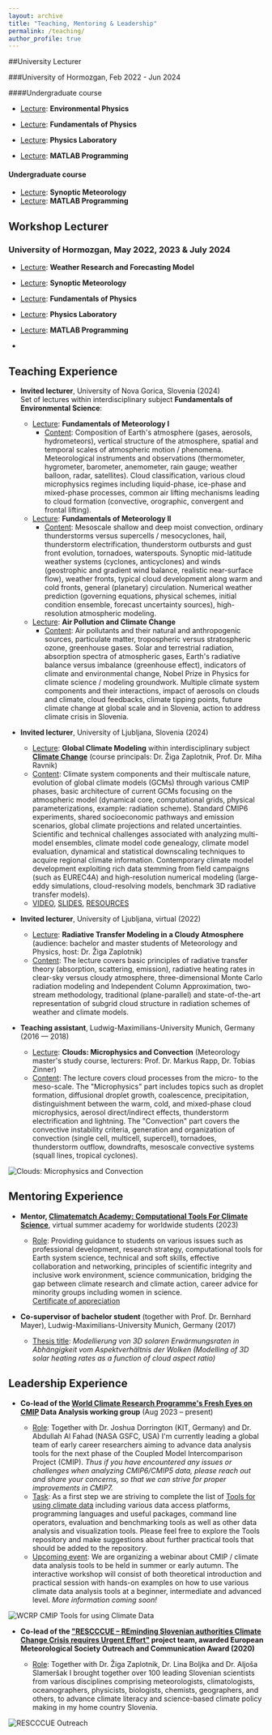 ```yaml
---
layout: archive
title: "Teaching, Mentoring & Leadership"
permalink: /teaching/
author_profile: true
---
```

##University Lecturer

###University of Hormozgan, Feb 2022 - Jun 2024

####Undergraduate course

 * <ins>Lecture</ins>: **Environmental Physics**

 * <ins>Lecture</ins>: **Fundamentals of Physics**

 * <ins>Lecture</ins>: **Physics Laboratory**

 * <ins>Lecture</ins>: **MATLAB Programming**

#### Undergraduate course
* <ins>Lecture</ins>: **Synoptic Meteorology**
 * <ins>Lecture</ins>: **MATLAB Programming**

## Workshop Lecturer
### University of Hormozgan, May 2022, 2023 & July 2024
 * <ins>Lecture</ins>: **Weather Research and Forecasting Model**
 * <ins>Lecture</ins>: **Synoptic Meteorology**
 * <ins>Lecture</ins>: **Fundamentals of Physics**
 * <ins>Lecture</ins>: **Physics Laboratory**
 * <ins>Lecture</ins>: **MATLAB Programming**

 * 
## Teaching Experience

* **Invited lecturer**, University of Nova Gorica, Slovenia (2024)<br/>
Set of lectures within interdisciplinary subject **Fundamentals of Environmental Science**:
  * <ins>Lecture</ins>: **Fundamentals of Meteorology I**
    * <ins>Content</ins>: Composition of Earth's atmosphere (gases, aerosols, hydrometeors), vertical structure of the atmosphere, spatial and temporal scales of atmospheric motion / phenomena. Meteorological instruments and observations (thermometer, hygrometer, barometer, anemometer, rain gauge; weather balloon, radar, satellites). Cloud classification, various cloud microphysics regimes including liquid-phase, ice-phase and mixed-phase processes, common air lifting mechanisms leading to cloud formation (convective, orographic, convergent and frontal lifting).
  * <ins>Lecture</ins>: **Fundamentals of Meteorology II**
    * <ins>Content</ins>: Mesoscale shallow and deep moist convection, ordinary thunderstorms versus supercells / mesocyclones, hail, thunderstorm electrification, thunderstorm outbursts and gust front evolution, tornadoes, waterspouts. Synoptic mid-latitude weather systems (cyclones, anticyclones) and winds (geostrophic and gradient wind balance, realistic near-surface flow), weather fronts, typical cloud development along warm and cold fronts, general (planetary) circulation. Numerical weather prediction (governing equations, physical schemes, initial condition ensemble, forecast uncertainty sources), high-resolution atmospheric modeling.
  * <ins>Lecture</ins>: **Air Pollution and Climate Change**
    * <ins>Content</ins>: Air pollutants and their natural and anthropogenic sources, particulate matter, tropospheric versus stratospheric ozone, greenhouse gases. Solar and terrestrial radiation, absorption spectra of atmospheric gases, Earth's radiative balance versus imbalance (greenhouse effect), indicators of climate and environmental change, Nobel Prize in Physics for climate science / modeling groundwork. Multiple climate system components and their interactions, impact of aerosols on clouds and climate, cloud feedbacks, climate tipping points, future climate change at global scale and in Slovenia, action to address climate crisis in Slovenia.

* **Invited lecturer**, University of Ljubljana, Slovenia (2024)<br/>
  * <ins>Lecture</ins>: **Global Climate Modeling** within interdisciplinary subject **[Climate Change](https://podnebnespremembe.fmf.uni-lj.si/)** (course principals: Dr. Žiga Zaplotnik, Prof. Dr. Miha Ravnik)
  * <ins>Content</ins>: Climate system components and their multiscale nature, evolution of global climate models (GCMs) through various CMIP phases, basic architecture of current GCMs focusing on the atmospheric model (dynamical core, computational grids, physical parameterizations, example: radiation scheme). Standard CMIP6 experiments, shared socioeconomic pathways and emission scenarios, global climate projections and related uncertainties. Scientific and technical challenges associated with analyzing multi-model ensembles, climate model code genealogy, climate model evaluation, dynamical and statistical downscaling techniques to acquire regional climate information. Contemporary climate model development exploiting rich data stemming from field campaigns (such as EUREC4A) and high-resolution numerical modeling (large-eddy simulations, cloud-resolving models, benchmark 3D radiative transfer models).
  * [VIDEO](https://www.youtube.com/watch?v=1qrSq10SXO0&list=PL4j_fFtXGJr0Zz2jwmePyIX5IRHjXizZq), [SLIDES](https://unilj-my.sharepoint.com/personal/ziga_zaplotnik_fmf_uni-lj_si1/_layouts/15/onedrive.aspx?id=%2Fpersonal%2Fziga%5Fzaplotnik%5Ffmf%5Funi%2Dlj%5Fsi1%2FDocuments%2FPodnebne%20spremembe%2FCrnivecNina%5FUNILJ%5F2024%5FGlobalnoPodnebnoModeliranje%2Epdf&parent=%2Fpersonal%2Fziga%5Fzaplotnik%5Ffmf%5Funi%2Dlj%5Fsi1%2FDocuments%2FPodnebne%20spremembe&ga=1), [RESOURCES](https://unilj-my.sharepoint.com/personal/ziga_zaplotnik_fmf_uni-lj_si1/_layouts/15/onedrive.aspx?id=%2Fpersonal%2Fziga%5Fzaplotnik%5Ffmf%5Funi%2Dlj%5Fsi1%2FDocuments%2FPodnebne%20spremembe%2FCrnivec%5FViri%2Epdf&parent=%2Fpersonal%2Fziga%5Fzaplotnik%5Ffmf%5Funi%2Dlj%5Fsi1%2FDocuments%2FPodnebne%20spremembe&ga=1)

* **Invited lecturer**, University of Ljubljana, virtual (2022)<br/>
  * <ins>Lecture</ins>: **Radiative Transfer Modeling in a Cloudy Atmosphere** (audience: bachelor and master students of Meteorology and Physics, host: Dr. Žiga Zaplotnik)
  * <ins>Content</ins>: The lecture covers basic principles of radiative transfer theory (absorption, scattering, emission), radiative heating rates in clear-sky versus cloudy atmosphere, three-dimensional Monte Carlo radiation modeling and Independent Column Approximation, two-stream methodology, traditional (plane-parallel) and state-of-the-art representation of subgrid cloud structure in radiation schemes of weather and climate models.

* **Teaching assistant**, Ludwig-Maximilians-University Munich, Germany (2016 — 2018)<br/>
  * <ins>Lecture</ins>: **Clouds: Microphysics and Convection** (Meteorology master's study course, lecturers: Prof. Dr. Markus Rapp, Dr. Tobias Zinner)  
  * <ins>Content</ins>: The lecture covers cloud processes from the micro- to the meso-scale. The "Microphysics" part includes topics such as droplet formation, diffusional droplet growth, coalescence, precipitation, distinguishment between the warm, cold, and mixed-phase cloud microphysics, aerosol direct/indirect effects, thunderstorm electrification and lightning. The "Convection" part covers the convective instability criteria, generation and organization of convection (single cell, multicell, supercell), tornadoes, thunderstorm outflow, downdrafts, mesoscale convective systems (squall lines, tropical cyclones).

![Clouds: Microphysics and Convection](/images/Clouds_MicrophysicsConvection_photos_Crnivec.jpg) 

  
## Mentoring Experience

* **Mentor, [Climatematch Academy: Computational Tools For Climate Science](https://academy.climatematch.io/courses/2023-computational-tools-for-climate-science)**, virtual summer academy for worldwide students (2023)<br/>
  * <ins>Role</ins>: Providing guidance to students on various issues such as professional development, research strategy, computational tools for Earth system science, technical and soft skills, effective collaboration and networking, principles of scientific integrity and inclusive work environment, science communication, bridging the gap between climate research and climate action, career advice for minority groups including women in science.<br/>
    [Certificate of appreciation](https://github.com/NinaCrnivec/NinaCrnivec.github.io/blob/master/files/certificates_NC/ClimatematchAcademy2023_MentorCertificate_NinaCrnivec.jpg)

* **Co-supervisor of bachelor student** (together with Prof. Dr. Bernhard Mayer), Ludwig-Maximilians-University Munich, Germany (2017)<br/>
  * <ins>Thesis title</ins>: _Modellierung von 3D solaren Erwärmungsraten in Abhängigkeit vom Aspektverhältnis der Wolken (Modelling of 3D solar heating rates as a function of cloud aspect ratio)_

## Leadership Experience

* **Co-lead of the [World Climate Research Programme's Fresh Eyes on CMIP](https://wcrp-cmip.org/fresh-eyes-on-cmip/) Data Analysis working group** (Aug 2023 – present)<br/>

  * <ins>Role</ins>: Together with Dr. Joshua Dorrington (KIT, Germany) and Dr. Abdullah Al Fahad (NASA GSFC, USA) I'm currently leading a global team of early career researchers aiming to advance data analysis tools for the next phase of the Coupled Model Intercomparison Project (CMIP). <em>Thus if you have encountered any issues or challenges when analyzing CMIP6/CMIP5 data, please reach out and share your concerns, so that we can strive for proper improvements in CMIP7.</em>
  * <ins>Task</ins>: As a first step we are striving to complete the list of [Tools for using climate data](https://wcrp-cmip.org/tools/) including various data access platforms, programming languages and useful packages, command line operators, evaluation and benchmarking tools as well as other data analysis and visualization tools. Please feel free to explore the Tools repository and make suggestions about further practical tools that should be added to the repository.
  * <ins>Upcoming event</ins>: We are organizing a webinar about CMIP / climate data analysis tools to be held in summer or early autumn. The interactive workshop will consist of both theoretical introduction and practical session with hands-on examples on how to use various climate data analysis tools at a beginner, intermediate and advanced level. _More information coming soon!_

![WCRP CMIP Tools for using Climate Data](/images/WCRP_CMIP_DA_Tools_NC.png)


* **Co-lead of the ["RESCCCUE – REminding Slovenian authorities Climate Change Crisis requires Urgent Effort"](https://www.emetsoc.org/wp-content/uploads/2020/06/oc2020_RESCCCUE_project-description.pdf) project team, awarded European Meteorological Society Outreach and Communication Award (2020)** <br/>

  * <ins>Role</ins>: Together with Dr. Žiga Zaplotnik, Dr. Lina Boljka and Dr. Aljoša Slameršak I brought together over 100 leading Slovenian scientists from various disciplines comprising meteorologists, climatologists, oceanographers, physicists, biologists, chemists, geographers, and others, to advance climate literacy and science-based climate policy making in my home country Slovenia.

![RESCCCUE Outreach](/images/RESCCCUE_Outreach_NC.png)
